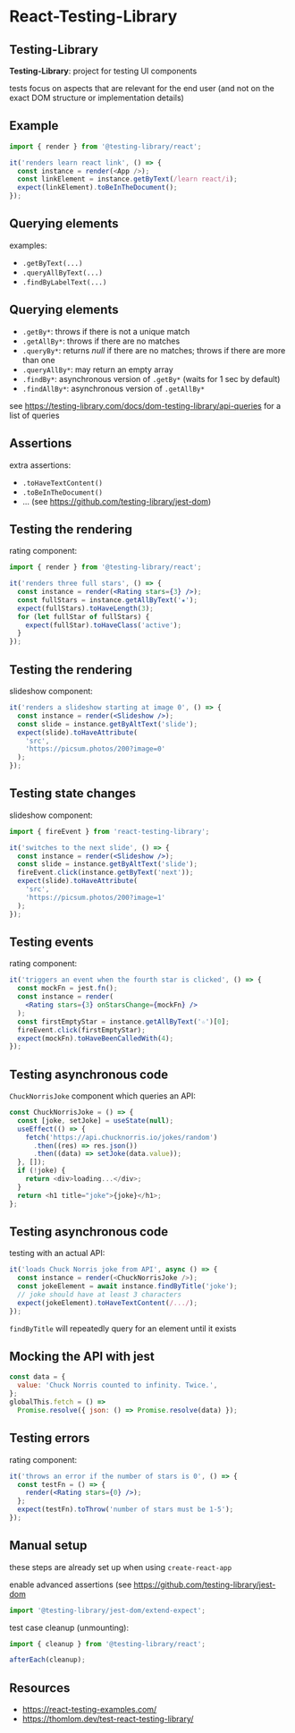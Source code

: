 # React-Testing-Library

## Testing-Library

**Testing-Library**: project for testing UI components

tests focus on aspects that are relevant for the end user (and not on the exact DOM structure or implementation details)

## Example

```js
import { render } from '@testing-library/react';

it('renders learn react link', () => {
  const instance = render(<App />);
  const linkElement = instance.getByText(/learn react/i);
  expect(linkElement).toBeInTheDocument();
});
```

## Querying elements

examples:

- `.getByText(...)`
- `.queryAllByText(...)`
- `.findByLabelText(...)`

## Querying elements

- `.getBy*`: throws if there is not a unique match
- `.getAllBy*`: throws if there are no matches
- `.queryBy*`: returns _null_ if there are no matches; throws if there are more than one
- `.queryAllBy*`: may return an empty array
- `.findBy*`: asynchronous version of `.getBy*` (waits for 1 sec by default)
- `.findAllBy*`: asynchronous version of `.getAllBy*`

see <https://testing-library.com/docs/dom-testing-library/api-queries> for a list of queries

## Assertions

extra assertions:

- `.toHaveTextContent()`
- `.toBeInTheDocument()`
- ... (see <https://github.com/testing-library/jest-dom>)

## Testing the rendering

rating component:

```jsx
import { render } from '@testing-library/react';

it('renders three full stars', () => {
  const instance = render(<Rating stars={3} />);
  const fullStars = instance.getAllByText('★');
  expect(fullStars).toHaveLength(3);
  for (let fullStar of fullStars) {
    expect(fullStar).toHaveClass('active');
  }
});
```

## Testing the rendering

slideshow component:

```jsx
it('renders a slideshow starting at image 0', () => {
  const instance = render(<Slideshow />);
  const slide = instance.getByAltText('slide');
  expect(slide).toHaveAttribute(
    'src',
    'https://picsum.photos/200?image=0'
  );
});
```

## Testing state changes

slideshow component:

```jsx
import { fireEvent } from 'react-testing-library';

it('switches to the next slide', () => {
  const instance = render(<Slideshow />);
  const slide = instance.getByAltText('slide');
  fireEvent.click(instance.getByText('next'));
  expect(slide).toHaveAttribute(
    'src',
    'https://picsum.photos/200?image=1'
  );
});
```

## Testing events

rating component:

```jsx
it('triggers an event when the fourth star is clicked', () => {
  const mockFn = jest.fn();
  const instance = render(
    <Rating stars={3} onStarsChange={mockFn} />
  );
  const firstEmptyStar = instance.getAllByText('☆')[0];
  fireEvent.click(firstEmptyStar);
  expect(mockFn).toHaveBeenCalledWith(4);
});
```

## Testing asynchronous code

`ChuckNorrisJoke` component which queries an API:

```js
const ChuckNorrisJoke = () => {
  const [joke, setJoke] = useState(null);
  useEffect(() => {
    fetch('https://api.chucknorris.io/jokes/random')
      .then((res) => res.json())
      .then((data) => setJoke(data.value));
  }, []);
  if (!joke) {
    return <div>loading...</div>;
  }
  return <h1 title="joke">{joke}</h1>;
};
```

## Testing asynchronous code

testing with an actual API:

```js
it('loads Chuck Norris joke from API', async () => {
  const instance = render(<ChuckNorrisJoke />);
  const jokeElement = await instance.findByTitle('joke');
  // joke should have at least 3 characters
  expect(jokeElement).toHaveTextContent(/.../);
});
```

`findByTitle` will repeatedly query for an element until it exists

## Mocking the API with jest

```js
const data = {
  value: 'Chuck Norris counted to infinity. Twice.',
};
globalThis.fetch = () =>
  Promise.resolve({ json: () => Promise.resolve(data) });
```

## Testing errors

rating component:

```jsx
it('throws an error if the number of stars is 0', () => {
  const testFn = () => {
    render(<Rating stars={0} />);
  };
  expect(testFn).toThrow('number of stars must be 1-5');
});
```

## Manual setup

these steps are already set up when using `create-react-app`

enable advanced assertions (see <https://github.com/testing-library/jest-dom>

```js
import '@testing-library/jest-dom/extend-expect';
```

test case cleanup (unmounting):

```js
import { cleanup } from '@testing-library/react';

afterEach(cleanup);
```

## Resources

- https://react-testing-examples.com/
- https://thomlom.dev/test-react-testing-library/
